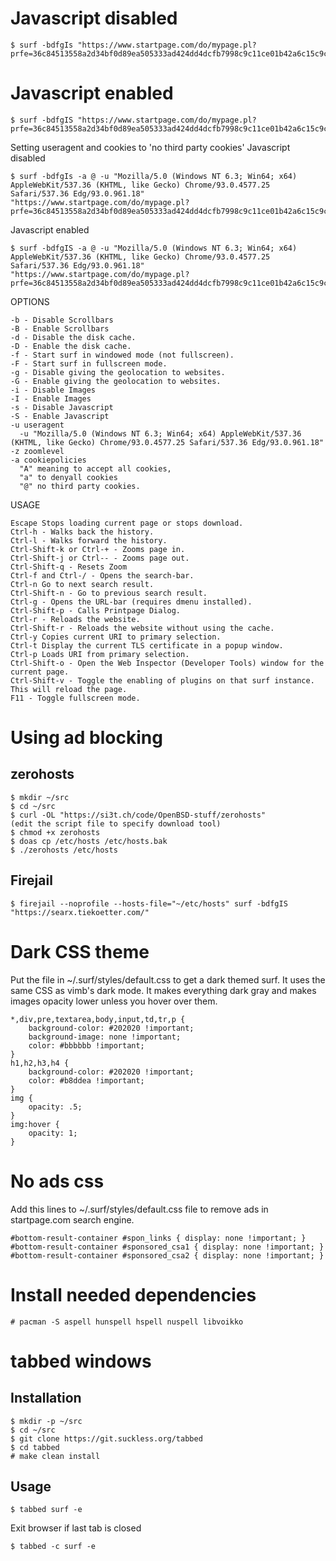 # Javascript disabled
```shell
$ surf -bdfgIs "https://www.startpage.com/do/mypage.pl?prfe=36c84513558a2d34bf0d89ea505333ad424dd4dcfb7998c9c11ce01b42a6c15c9ce16507e8cd9d81984abfd0db70840b"
```
# Javascript enabled
```shell
$ surf -bdfgIS "https://www.startpage.com/do/mypage.pl?prfe=36c84513558a2d34bf0d89ea505333ad424dd4dcfb7998c9c11ce01b42a6c15c9ce16507e8cd9d81984abfd0db70840b"
```

Setting useragent and cookies to 'no third party cookies'
Javascript disabled
```shell
$ surf -bdfgIs -a @ -u "Mozilla/5.0 (Windows NT 6.3; Win64; x64) AppleWebKit/537.36 (KHTML, like Gecko) Chrome/93.0.4577.25 Safari/537.36 Edg/93.0.961.18" "https://www.startpage.com/do/mypage.pl?prfe=36c84513558a2d34bf0d89ea505333ad424dd4dcfb7998c9c11ce01b42a6c15c9ce16507e8cd9d81984abfd0db70840b"
```
Javascript enabled
```shell
$ surf -bdfgIS -a @ -u "Mozilla/5.0 (Windows NT 6.3; Win64; x64) AppleWebKit/537.36 (KHTML, like Gecko) Chrome/93.0.4577.25 Safari/537.36 Edg/93.0.961.18" "https://www.startpage.com/do/mypage.pl?prfe=36c84513558a2d34bf0d89ea505333ad424dd4dcfb7998c9c11ce01b42a6c15c9ce16507e8cd9d81984abfd0db70840b"
```

OPTIONS
```text
-b - Disable Scrollbars
-B - Enable Scrollbars
-d - Disable the disk cache.
-D - Enable the disk cache.
-f - Start surf in windowed mode (not fullscreen).
-F - Start surf in fullscreen mode.
-g - Disable giving the geolocation to websites.
-G - Enable giving the geolocation to websites.
-i - Disable Images
-I - Enable Images
-s - Disable Javascript
-S - Enable Javascript
-u useragent
  -u "Mozilla/5.0 (Windows NT 6.3; Win64; x64) AppleWebKit/537.36 (KHTML, like Gecko) Chrome/93.0.4577.25 Safari/537.36 Edg/93.0.961.18"
-z zoomlevel
-a cookiepolicies
  "A" meaning to accept all cookies, 
  "a" to denyall cookies
  "@" no third party cookies.
```

USAGE
```text
Escape Stops loading current page or stops download.
Ctrl-h - Walks back the history.
Ctrl-l - Walks forward the history.
Ctrl-Shift-k or Ctrl-+ - Zooms page in.
Ctrl-Shift-j or Ctrl-- - Zooms page out.
Ctrl-Shift-q - Resets Zoom
Ctrl-f and Ctrl-/ - Opens the search-bar.
Ctrl-n Go to next search result.
Ctrl-Shift-n - Go to previous search result.
Ctrl-g - Opens the URL-bar (requires dmenu installed).
Ctrl-Shift-p - Calls Printpage Dialog.
Ctrl-r - Reloads the website.
Ctrl-Shift-r - Reloads the website without using the cache.
Ctrl-y Copies current URI to primary selection.
Ctrl-t Display the current TLS certificate in a popup window.
Ctrl-p Loads URI from primary selection.
Ctrl-Shift-o - Open the Web Inspector (Developer Tools) window for the current page.
Ctrl-Shift-v - Toggle the enabling of plugins on that surf instance. This will reload the page.
F11 - Toggle fullscreen mode.
```

# Using ad blocking
## zerohosts
```shell
$ mkdir ~/src
$ cd ~/src
$ curl -OL "https://si3t.ch/code/OpenBSD-stuff/zerohosts"
(edit the script file to specify download tool)
$ chmod +x zerohosts
$ doas cp /etc/hosts /etc/hosts.bak
$ ./zerohosts /etc/hosts
```
## Firejail
```shell
$ firejail --noprofile --hosts-file="~/etc/hosts" surf -bdfgIS "https://searx.tiekoetter.com/"
```

# Dark CSS theme
Put the file in ~/.surf/styles/default.css to get a dark themed surf. It uses the same CSS as vimb's dark mode.
It makes everything dark gray and makes images opacity lower unless you hover over them.
```text
*,div,pre,textarea,body,input,td,tr,p {
    background-color: #202020 !important;
    background-image: none !important;
    color: #bbbbbb !important;
}
h1,h2,h3,h4 {
    background-color: #202020 !important;
    color: #b8ddea !important;
}
img {
    opacity: .5;
}
img:hover {
    opacity: 1;
}
```

# No ads css
Add this lines to ~/.surf/styles/default.css file to remove ads in startpage.com search engine.
```text
#bottom-result-container #spon_links { display: none !important; }
#bottom-result-container #sponsored_csa1 { display: none !important; }
#bottom-result-container #sponsored_csa2 { display: none !important; }
```

# Install needed dependencies
```shell
# pacman -S aspell hunspell hspell nuspell libvoikko
```

# tabbed windows
## Installation
```shell
$ mkdir -p ~/src
$ cd ~/src
$ git clone https://git.suckless.org/tabbed
$ cd tabbed
# make clean install
```

## Usage
```shell
$ tabbed surf -e
```
Exit browser if last tab is closed
```shell
$ tabbed -c surf -e
```
